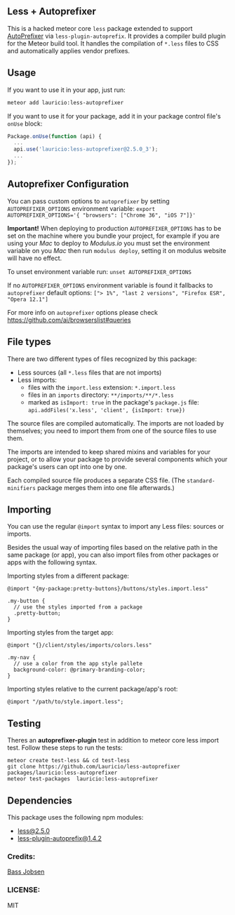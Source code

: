 ## Less + Autoprefixer

This is a hacked meteor core `less` package extended to support  [AutoPrefixer](https://github.com/ai/autoprefixer) via `less-plugin-autoprefix`. It provides a compiler build plugin for the Meteor build tool. It
handles the compilation of `*.less` files to CSS and automatically applies vendor prefixes.

## Usage

If you want to use it in your app, just run:

```bash
meteor add lauricio:less-autoprefixer
```

If you want to use it for your package, add it in your package control file's
`onUse` block:

```javascript
Package.onUse(function (api) {
  ...
  api.use('lauricio:less-autoprefixer@2.5.0_3');
  ...
});
```

## Autoprefixer Configuration
You can pass custom options to `autoprefixer` by setting `AUTOPREFIXER_OPTIONS` environment variable: `export AUTOPREFIXER_OPTIONS='{ "browsers": ["Chrome 36", "iOS 7"]}'`

**Important!** When deploying to production `AUTOPREFIXER_OPTIONS` has to be set on the machine where you bundle your project, for example if you are using your *Mac* to deploy to *Modulus.io* you must set the environment variable on you *Mac* then run `modulus deploy`, setting it on modulus website will have no effect.

To unset environment variable run: `unset AUTOPREFIXER_OPTIONS`


If no `AUTOPREFIXER_OPTIONS` environment variable is found it fallbacks to `autoprefixer` default options: `["> 1%", "last 2 versions", "Firefox ESR", "Opera 12.1"]`

For more info on `autoprefixer` options please check https://github.com/ai/browserslist#queries


## File types

There are two different types of files recognized by this package:

- Less sources (all `*.less` files that are not imports)
- Less imports:
  * files with the `import.less` extension: `*.import.less`
  * files in an `imports` directory: `**/imports/**/*.less`
  * marked as `isImport: true` in the package's `package.js` file:
    `api.addFiles('x.less', 'client', {isImport: true})`

The source files are compiled automatically. The imports are not loaded by
themselves; you need to import them from one of the source files to use them.

The imports are intended to keep shared mixins and variables for your project,
or to allow your package to provide several components which your package's
users can opt into one by one.

Each compiled source file produces a separate CSS file.  (The
`standard-minifiers` package merges them into one file afterwards.)

## Importing

You can use the regular `@import` syntax to import any Less files: sources or
imports.

Besides the usual way of importing files based on the relative path in the same
package (or app), you can also import files from other packages or apps with the
following syntax.

Importing styles from a different package:

```less
@import "{my-package:pretty-buttons}/buttons/styles.import.less"

.my-button {
  // use the styles imported from a package
  .pretty-button;
}
```

Importing styles from the target app:

```less
@import "{}/client/styles/imports/colors.less"

.my-nav {
  // use a color from the app style pallete
  background-color: @primary-branding-color;
}
```

Importing styles relative to the current package/app's root:

```less
@import "/path/to/style.import.less";
```

## Testing

Theres an **autoprefixer-plugin** test in addition to meteor core less import test.
Follow these steps to run the tests:

```
meteor create test-less && cd test-less
git clone https://github.com/Lauricio/less-autoprefixer packages/lauricio:less-autoprefixer
meteor test-packages  lauricio:less-autoprefixer
```

## Dependencies

This package uses the following npm modules:

- [less@2.5.0](https://www.npmjs.com/package/less)
- [less-plugin-autoprefix@1.4.2](https://www.npmjs.com/package/less-plugin-autoprefix)


### Credits:
[Bass Jobsen](https://github.com/bassjobsen)

### LICENSE:
MIT
